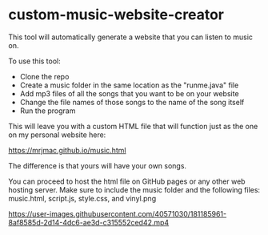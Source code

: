 # custom-music-website-creator

This tool will automatically generate a website that you can listen to music on.

To use this tool:
 * Clone the repo
 * Create a music folder in the same location as the "runme.java" file
 * Add mp3 files of all the songs that you want to be on your website
 * Change the file names of those songs to the name of the song itself
 * Run the program
 
This will leave you with a custom HTML file that will function just as the one on my personal website here:

https://mrjmac.github.io/music.html

 The difference is that yours will have your own songs.
 
 You can proceed to host the html file on GitHub pages or any other web hosting server. Make sure to include the music folder and the following files: music.html, script.js, style.css, and vinyl.png

https://user-images.githubusercontent.com/40571030/181185961-8af8585d-2d14-4dc6-ae3d-c315552ced42.mp4

